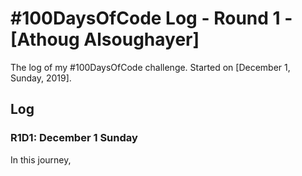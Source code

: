 # #100DaysOfCode Log - Round 1 - [Athoug Alsoughayer]

The log of my #100DaysOfCode challenge. Started on [December 1, Sunday, 2019].

## Log

### R1D1: December 1 Sunday

In this journey, 